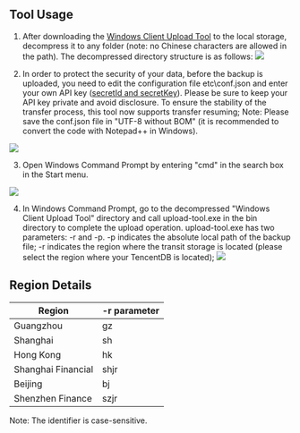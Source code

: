 ﻿## Tool Usage
1. After downloading the [Windows Client Upload Tool](https://mc.qcloudimg.com/static/archive/924f2030cc27762d677c533ae533b1b1/upload.zip) to the local storage, decompress it to any folder (note: no Chinese characters are allowed in the path). The decompressed directory structure is as follows:
![](https://mc.qcloudimg.com/static/img/716da8b5ece00ca2be062e2b637ff40d/1-1.png)

2. In order to protect the security of your data, before the backup is uploaded, you need to edit the configuration file etc\conf.json and enter your own API key ([secretId and secretKey](https://cloud.tencent.com/help/%E4%BA%91API%E8%AE%BF%E9%97%AE%E5%AF%86%E9%92%A5%E5%9C%A8%E5%93%AA%E9%87%8C%E8%8E%B7%E5%8F%96%EF%BC%8C%E8%AE%BF%E9%97%AE%E5%AF%86%E9%92%A5%E6%9C%80%E5%A4%9A%E6%9C%89%E5%A4%9A%E5%B0%91%E4%B8%AA)). Please be sure to keep your API key private and avoid disclosure. To ensure the stability of the transfer process, this tool now supports transfer resuming;
Note: Please save the conf.json file in "UTF-8 without BOM" (it is recommended to convert the code with Notepad++ in Windows).

![](https://mc.qcloudimg.com/static/img/8cd149b24b1be3df87371081fa8cad39/1-2.png)

3. Open Windows Command Prompt by entering "cmd" in the search box in the Start menu.

![](https://mc.qcloudimg.com/static/img/57dadbb324f56172f7a5c0f825e91d9b/1-3.png)

4. In Windows Command Prompt, go to the decompressed "Windows Client Upload Tool" directory and call upload-tool.exe in the bin directory to complete the upload operation. upload-tool.exe has two parameters: -r and -p. -p indicates the absolute local path of the backup file; -r indicates the region where the transit storage is located (please select the region where your TencentDB is located);
![](https://mc.qcloudimg.com/static/img/a4390e737e6367d860e2037c7b5068f3/1-4.png)

## Region Details

| Region | -r parameter |
|---------|---------
| Guangzhou | gz | 
| Shanghai | sh |
| Hong Kong | hk | 
| Shanghai Financial | shjr | 
| Beijing | bj | 
| Shenzhen Finance | szjr | 

Note: The identifier is case-sensitive.
